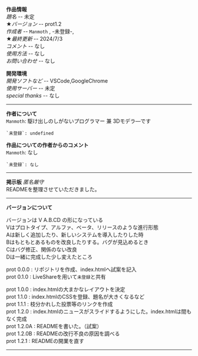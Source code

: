 **作品情報**  
    *題名* -- 未定  
    ★*バージョン* -- prot1.2  
    *作成者* -- `Manmoth` , -未登録-,  
    ★*最終更新* -- 2024/7/3  
    *コメント* -- なし  
    *使用方法* -- なし  
    *お問い合わせ* -- なし  
  
  
**開発環境**  
    *開発ソフトなど* -- VSCode,GoogleChrome  
    *使用サーバー* -- 未定  
    *special thanks* -- なし  
  
***  
  
**作者について**  
    `Manmoth`: 駆け出しのしがないプログラマー 兼 3Dモデラ―です  
      
    `未登録`: undefined   
  
**作品についての作者からのコメント**  
    `Manmoth`: なし  
  
    `未登録`: なし  
  
***  
  
**掲示板** _匿名厳守_  
READMEを整理させていただきました。<M>  
  
***  
  
**バージョンについて**  
  
バージョンは V A.B.CD の形になっている  
Vはプロトタイプ、アルファ、ベータ、リリースのような進行形態  
Aは新しく追加したり、新しいシステムを導入したりした時  
Bはもともとあるものを改良したりする。バグが見込めるとき  
Cはバグ修正、関係のない改良  
Dは一緒に完成した少し変えたところ  
  
prot 0.0.0 : リポジトリを作成、index.htmlへ試案を記入  
prot 0.1.0 : LiveShareを用いて`未登録`と共有  
  
prot 1.0.0 : index.htmlの大まかなレイアウトを決定  
prot 1.1.0 : index.htmlのCSSを登録、題名が大きくなるなど  
prot 1.1.1 : 枝分かれした投票等のリンクを作成  
prot 1.2.0 : index.htmlのニュースがスライドするようにした。index.htmlは間もなく完成  
prot 1.2.0A : READMEを書いた。（試案）  
prot 1.2.0B : READMEの改行不良の原因を調べる  
prot 1.2.1 : READMEの開業を直す  

***
